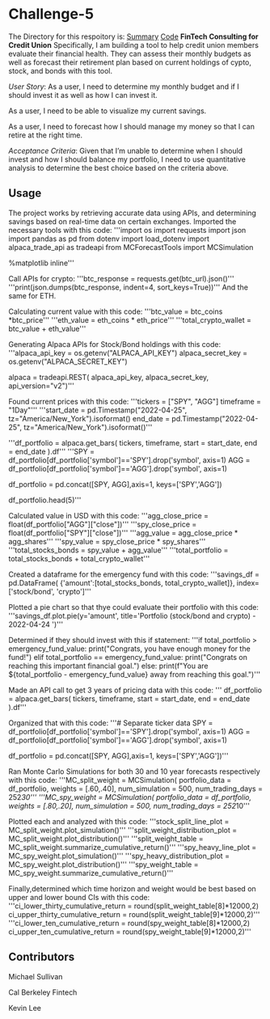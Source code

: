 # Challenge-5
The Directory for this respoitory is:
[Summary](https://github.com/mimisull/Challenge-5/blob/main/README.md)
[Code](https://github.com/mimisull/Challenge-5/blob/main/financial_planning_tools.ipynb)
**FinTech Consulting for Credit Union**
Specifically, I am building a tool to help credit union members evaluate their financial health. They can assess their monthly budgets as well as forecast their retirement plan based on current holdings of cypto, stock, and bonds with this tool.

*User Story*:
As a user, I need to determine my monthly budget and if I should invest it as well as how I can invest it.

As a user, I need to be able to visualize my current savings.

As a user, I need to forecast how I should manage my money so that I can retire at the right time.

*Acceptance Criteria*:
Given that I’m unable to determine when I should invest and how I should balance my portfolio, I need to use quantitative analysis to determine the best choice based on the criteria above.


## Usage
The project works by retrieving accurate data using APIs, and determining savings based on real-time data on certain exchanges.
Imported the necessary tools with this code:
'''import os
import requests
import json
import pandas as pd
from dotenv import load_dotenv
import alpaca_trade_api as tradeapi
from MCForecastTools import MCSimulation

%matplotlib inline'''

Call APIs for crypto:
'''btc_response = requests.get(btc_url).json()'''
'''print(json.dumps(btc_response, indent=4, sort_keys=True))'''
And the same for ETH.

Calculating current value with this code:
'''btc_value = btc_coins *btc_price'''
'''eth_value = eth_coins * eth_price'''
'''total_crypto_wallet = btc_value + eth_value'''

Generating Alpaca APIs for Stock/Bond holdings with this code:
'''alpaca_api_key = os.getenv("ALPACA_API_KEY")
alpaca_secret_key = os.getenv("ALPACA_SECRET_KEY")

alpaca = tradeapi.REST(
    alpaca_api_key,
    alpaca_secret_key,
    api_version="v2")'''

Found current prices with this code:
'''tickers = ["SPY", "AGG"]
timeframe = "1Day"'''
'''start_date = pd.Timestamp("2022-04-25", tz="America/New_York").isoformat()
end_date = pd.Timestamp("2022-04-25", tz="America/New_York").isoformat()'''

'''df_portfolio = alpaca.get_bars(
    tickers,
    timeframe,
    start = start_date,
    end = end_date
).df'''
'''SPY = df_portfolio[df_portfolio['symbol']=='SPY'].drop('symbol', axis=1)
AGG = df_portfolio[df_portfolio['symbol']=='AGG'].drop('symbol', axis=1)


df_portfolio = pd.concat([SPY, AGG],axis=1, keys=['SPY','AGG'])

df_portfolio.head(5)'''

Calculated value in USD with this code:
'''agg_close_price = float(df_portfolio["AGG"]["close"])'''
'''spy_close_price = float(df_portfolio["SPY"]["close"])'''
'''agg_value = agg_close_price * agg_shares'''
'''spy_value = spy_close_price * spy_shares'''
'''total_stocks_bonds = spy_value + agg_value'''
'''total_portfolio = total_stocks_bonds + total_crypto_wallet'''

Created a dataframe for the emergency fund with this code:
'''savings_df = pd.DataFrame(
    {'amount':[total_stocks_bonds, total_crypto_wallet]},
    index=['stock/bond', 'crypto']'''

Plotted a pie chart so that thye could evaluate their portfolio with this code:
'''savings_df.plot.pie(y='amount', title='Portfolio (stock/bond and crypto) - 2022-04-24 ')'''

Determined if they should invest with this if statement:
'''if total_portfolio > emergency_fund_value:
    print("Congrats, you have enough money for the fund!")
elif total_portfolio == emergency_fund_value:
    print("Congrats on reaching this important financial goal.")
else:
    print(f"You are ${total_portfolio - emergency_fund_value} away from reaching this goal.")'''

Made an API call to get 3 years of pricing data with this code:
''' df_portfolio = alpaca.get_bars(
    tickers,
    timeframe,
    start = start_date,
    end = end_date
).df'''

Organized that with this code:
'''# Separate ticker data
SPY = df_portfolio[df_portfolio['symbol']=='SPY'].drop('symbol', axis=1)
AGG = df_portfolio[df_portfolio['symbol']=='AGG'].drop('symbol', axis=1)

df_portfolio = pd.concat([SPY, AGG],axis=1, keys=['SPY','AGG'])'''

Ran Monte Carlo Simulations for both 30 and 10 year forecasts respectively with this code:
'''MC_split_weight = MCSimulation(
    portfolio_data = df_portfolio,
    weights = [.60,.40],
    num_simulation = 500,
    num_trading_days = 252*30'''
'''MC_spy_weight = MCSimulation(
    portfolio_data = df_portfolio,
    weights = [.80,.20],
    num_simulation = 500,
    num_trading_days = 252*10'''

Plotted each and analyzed with this code:
'''stock_split_line_plot = MC_split_weight.plot_simulation()'''
'''split_weight_distribution_plot = MC_split_weight.plot_distribution()'''
'''split_weight_table = MC_split_weight.summarize_cumulative_return()'''
'''spy_heavy_line_plot = MC_spy_weight.plot_simulation()'''
'''spy_heavy_distribution_plot = MC_spy_weight.plot_distribution()'''
'''spy_weight_table = MC_spy_weight.summarize_cumulative_return()'''

Finally,determined which time horizon and weight would be best based on upper and lower bound CIs with this code:
'''ci_lower_thirty_cumulative_return = round(split_weight_table[8]*12000,2)
ci_upper_thirty_cumulative_return = round(split_weight_table[9]*12000,2)'''
'''ci_lower_ten_cumulative_return = round(spy_weight_table[8]*12000,2)
ci_upper_ten_cumulative_return = round(spy_weight_table[9]*12000,2)'''

## Contributors
Michael Sullivan

Cal Berkeley Fintech 

Kevin Lee